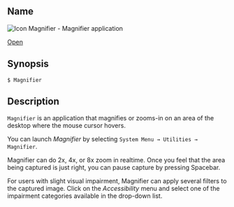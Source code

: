 ## Name

![Icon](/res/icons/16x16/app-magnifier.png) Magnifier - Magnifier application

[Open](file:///bin/Magnifier)

## Synopsis

```**sh
$ Magnifier
```

## Description

`Magnifier` is an application that magnifies or zooms-in on an area of the desktop where the mouse cursor hovers.

You can launch _Magnifier_ by selecting `System Menu → Utilities → Magnifier`.

Magnifier can do 2x, 4x, or 8x zoom in realtime. Once you feel that the area being captured is just right, you can pause capture by pressing Spacebar.

For users with slight visual impairment, Magnifier can apply several filters to the captured image. Click on the _Accessibility_ menu and select one of the impairment categories available in the drop-down list.
